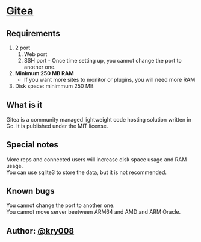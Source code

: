 # [Gitea](https://gitea.io/en-us/)  

## Requirements
1. 2 port
   1. Web port
   2. SSH port - Once time setting up, you cannot change the port to another one.
2. __Minimum 250 MB RAM__
    * If you want more sites to monitor or plugins, you will need more RAM
3. Disk space: minimmum 250 MB

## What is it
Gitea is a community managed lightweight code hosting solution written in Go. It is published under the MIT license.

## Special notes
More reps and connected users will increase disk space usage and RAM usage.  
You can use sqlite3 to store the data, but it is not recommended.

## Known bugs
You cannot change the port to another one.  
You cannot move server beetween ARM64 and AMD and ARM Oracle.

## Author: [@kry008](https://github.com/kry008)
